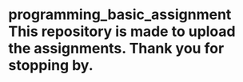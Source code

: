 # programming_basic_assignment This repository is made to upload the assignments. Thank you for stopping by.
